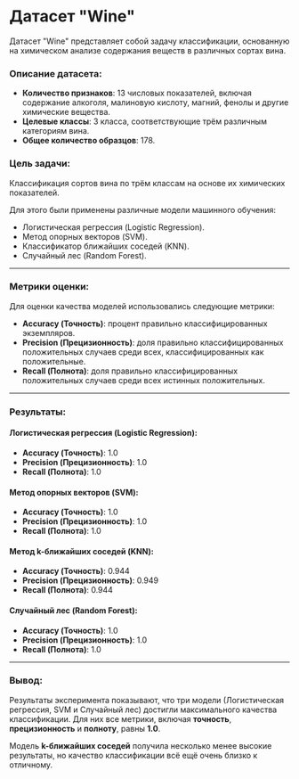 # Датасет "Wine"

Датасет "Wine" представляет собой задачу классификации, основанную на химическом анализе содержания веществ в различных сортах вина. 

### Описание датасета:
- **Количество признаков**: 13 числовых показателей, включая содержание алкоголя, малиновую кислоту, магний, фенолы и другие химические вещества.
- **Целевые классы**: 3 класса, соответствующие трём различным категориям вина.
- **Общее количество образцов**: 178.

### Цель задачи:
Классификация сортов вина по трём классам на основе их химических показателей.

Для этого были применены различные модели машинного обучения:
- Логистическая регрессия (Logistic Regression).
- Метод опорных векторов (SVM).
- Классификатор ближайших соседей (KNN).
- Случайный лес (Random Forest).

---

### Метрики оценки:
Для оценки качества моделей использовались следующие метрики:
- **Accuracy (Точность)**: процент правильно классифицированных экземпляров.
- **Precision (Прецизионность)**: доля правильно классифицированных положительных случаев среди всех, классифицированных как положительные.
- **Recall (Полнота)**: доля правильно классифицированных положительных случаев среди всех истинных положительных.

---

### Результаты:
#### Логистическая регрессия (Logistic Regression):
- **Accuracy (Точность)**: 1.0
- **Precision (Прецизионность)**: 1.0
- **Recall (Полнота)**: 1.0

#### Метод опорных векторов (SVM):
- **Accuracy (Точность)**: 1.0
- **Precision (Прецизионность)**: 1.0
- **Recall (Полнота)**: 1.0

#### Метод k-ближайших соседей (KNN):
- **Accuracy (Точность)**: 0.944
- **Precision (Прецизионность)**: 0.949
- **Recall (Полнота)**: 0.944

#### Случайный лес (Random Forest):
- **Accuracy (Точность)**: 1.0
- **Precision (Прецизионность)**: 1.0
- **Recall (Полнота)**: 1.0

---

### Вывод:
Результаты эксперимента показывают, что три модели (Логистическая регрессия, SVM и Случайный лес) достигли максимального качества классификации. Для них все метрики, включая **точность**, **прецизионность** и **полноту**, равны **1.0**.

Модель **k-ближайших соседей** получила несколько менее высокие результаты, но качество классификации всё ещё очень близко к отличному.
